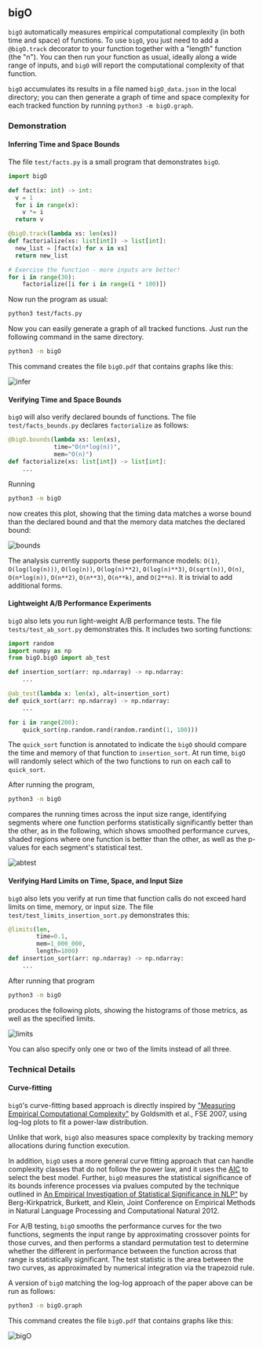 ## bigO

`bigO` automatically measures empirical computational complexity (in both time and space) of functions.
To use `bigO`, you just need to add a `@bigO.track` decorator to your function together with a "length" function (the "n").
You can then run your function as usual, ideally along a wide range of inputs, and `bigO` will report the computational
complexity of that function.

`bigO` accumulates its results in a file named `bigO_data.json` in the local directory;
you can then generate a graph of time and space complexity for each tracked function by running `python3 -m bigO.graph`.

### Demonstration

#### Inferring Time and Space Bounds

The file `test/facts.py` is a small program that demonstrates `bigO`.

```python
import bigO

def fact(x: int) -> int:
  v = 1
  for i in range(x):
    v *= i
  return v

@bigO.track(lambda xs: len(xs))
def factorialize(xs: list[int]) -> list[int]:
  new_list = [fact(x) for x in xs]
  return new_list

# Exercise the function - more inputs are better!
for i in range(30):
    factorialize([i for i in range(i * 100)])
```

Now run the program as usual:

```bash
python3 test/facts.py
```

Now you can easily generate a graph of all tracked functions. Just run the following command in the same directory.

```bash
python3 -m bigO
```

This command creates the file `bigO.pdf` that contains graphs like this:

![infer](https://github.com/user-attachments/assets/9df423db-578f-4532-9277-dc08f7145797)

#### Verifying Time and Space Bounds

`bigO` will also verify declared bounds of functions.  The file `test/facts_bounds.py` declares
`factorialize` as follows:

```python
@bigO.bounds(lambda xs: len(xs),
             time="O(n*log(n))",
             mem="O(n)")
def factorialize(xs: list[int]) -> list[int]:
    ...
```

Running
```bash
python3 -m bigO
```

now creates this plot, showing that the timing data matches a worse bound than the declared bound
and that the memory data matches the declared bound:
  
![bounds](https://github.com/user-attachments/assets/a4c2e740-110f-4f04-9915-66876083b11c)

The analysis currently supports these performance models:
`O(1)`, `O(log(log(n)))`, `O(log(n))`, `O(log(n)**2)`, `O(log(n)**3)`, `O(sqrt(n))`, `O(n)`, `O(n*log(n))`, `O(n**2)`, `O(n**3)`, `O(n**k)`, and `O(2**n)`.  It is trivial to add additional forms.

#### Lightweight A/B Performance Experiments

`bigO` also lets you run light-weight A/B performance tests.  The file `tests/test_ab_sort.py` demonstrates this.
It includes two sorting functions:

```python
import random
import numpy as np
from bigO.bigO import ab_test

def insertion_sort(arr: np.ndarray) -> np.ndarray:
    ...

@ab_test(lambda x: len(x), alt=insertion_sort)
def quick_sort(arr: np.ndarray) -> np.ndarray:
    ...

for i in range(200):
    quick_sort(np.random.rand(random.randint(1, 100)))
```

The `quick_sort` function is annotated to indicate the `bigO` should 
compare the time and memory of that function to `insertion_sort`.  At run time,
`bigO` will randomly select which of the two functions to run on each call to `quick_sort`.

After running the program,

```bash
python3 -m bigO
```

compares the running times across the input size range, identifying segments where one 
function performs statistically significantly better than the other, as in the following,
which shows smoothed performance curves, shaded regions where one function is better than the other, as
well as the p-values for each segment's statistical test.

![abtest](https://github.com/user-attachments/assets/823a26cf-2bc5-4958-a47a-c6f9a253ce33)

#### Verifying Hard Limits on Time, Space, and Input Size

`bigO` also lets you verify at run time that function calls do not exceed hard limits on
time, memory, or input size.  The file `test/test_limits_insertion_sort.py` demonstrates
this:

```python
@limits(len, 
        time=0.1, 
        mem=1_000_000, 
        length=1800)
def insertion_sort(arr: np.ndarray) -> np.ndarray:
    ...
```

After running that program

```bash
python3 -m bigO
```

produces the following plots, showing the histograms of those metrics, as well as the
specified limits.

![limits](https://github.com/user-attachments/assets/6009c9a5-0e3e-449f-9a2d-88bc47ac462c)

You can also specify only one or two of the limits instead of all three.

### Technical Details

#### Curve-fitting

`bigO`'s curve-fitting based approach is directly inspired by
["Measuring Empirical Computational
Complexity"](https://theory.stanford.edu/~aiken/publications/papers/fse07.pdf)
by Goldsmith et al., FSE 2007, using log-log plots to fit a power-law distribution.

Unlike that work, `bigO` also measures space complexity by
tracking memory allocations during function execution. 

In addition, `bigO` uses a more general curve fitting approach that can handle
complexity classes that do not follow the power law, and it uses
the [AIC](https://en.wikipedia.org/wiki/Akaike_information_criterion) to
select the best model.  Further, `bigO` measures the statistical significance of its bounds inference
processes via pvalues computed by the technique outlined in [An Empirical Investigation of Statistical Significance in NLP"](https://aclanthology.org/D12-1091.pdf) by Berg-Kirkpatrick, Burkett, and Klein, Joint Conference on Empirical Methods in Natural Language Processing and Computational Natural 2012.

For A/B testing, `bigO` smooths the performance curves for the two functions, segments the input range by approximating crossover points for those curves, and then performs a standard permutation test to determine whether the different in performance between the function across that range is statistically significant. The test statistic is the area between the two curves, as approximated by numerical integration via the trapezoid rule.

A version of `bigO` matching the log-log approach of the paper above can be run as follows:

```bash
python3 -m bigO.graph
```

This command creates the file `bigO.pdf` that contains graphs like this:

![bigO](https://github.com/user-attachments/assets/8428180b-a454-4fc7-822c-7a130f9ba54e)

